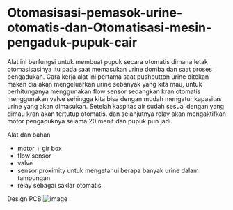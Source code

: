 # Otomasisasi-pemasok-urine-otomatis-dan-Otomatisasi-mesin-pengaduk-pupuk-cair

Alat ini berfungsi untuk membuat pupuk secara otomatis dimana letak otomasisasinya itu pada saat memasukan urine domba dan saat proses pengadukan. Cara kerja alat ini pertama saat pushbutton urine ditekan makan dia akan mengeluarkan urine sebanyak yang kita mau, untuk perhitunganya menggunakan flow sensor sedangkan kran otomatis menggunakan valve sehingga kita bisa dengan mudah mengatur kapasitas urine yang akan dimasukan. Setelah kaspitas air sudah sesuai dengan yang dimau kran akan tertutup otomatis. dan selanjutnya relay akan mengaktifkan motor pengaduknya selama 20 menit dan pupuk pun jadi.

Alat dan bahan
- motor + gir box
- flow sensor
- valve
- sensor proximity untuk mengetahui berapa banyak urine dalam tampungan
- relay sebagai saklar otomatis

Design PCB
![image](https://github.com/MohPras/Otomasisasi-pemasok-urine-otomatis-dan-Otomatisasi-mesin-pengaduk-pupuk-cair/assets/108654517/5b3f7074-8b60-456c-8a2a-8e700838c285)
